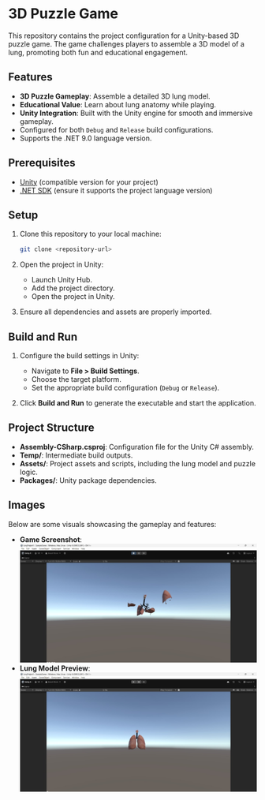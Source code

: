 # 3D Puzzle Game

This repository contains the project configuration for a Unity-based 3D puzzle game. The game challenges players to assemble a 3D model of a lung, promoting both fun and educational engagement.

## Features

- **3D Puzzle Gameplay**: Assemble a detailed 3D lung model.
- **Educational Value**: Learn about lung anatomy while playing.
- **Unity Integration**: Built with the Unity engine for smooth and immersive gameplay.
- Configured for both `Debug` and `Release` build configurations.
- Supports the .NET 9.0 language version.

## Prerequisites

- [Unity](https://unity.com/) (compatible version for your project)
- [.NET SDK](https://dotnet.microsoft.com/) (ensure it supports the project language version)

## Setup

1. Clone this repository to your local machine:
   ```bash
   git clone <repository-url>
   ```

2. Open the project in Unity:
   - Launch Unity Hub.
   - Add the project directory.
   - Open the project in Unity.

3. Ensure all dependencies and assets are properly imported.

## Build and Run

1. Configure the build settings in Unity:
   - Navigate to **File > Build Settings**.
   - Choose the target platform.
   - Set the appropriate build configuration (`Debug` or `Release`).

2. Click **Build and Run** to generate the executable and start the application.

## Project Structure

- **Assembly-CSharp.csproj**: Configuration file for the Unity C# assembly.
- **Temp/**: Intermediate build outputs.
- **Assets/**: Project assets and scripts, including the lung model and puzzle logic.
- **Packages/**: Unity package dependencies.

## Images

Below are some visuals showcasing the gameplay and features:

- **Game Screenshot**: ![Alt text](images/1.jpg)
- **Lung Model Preview**: ![Lung Model](images/2.jpg)



